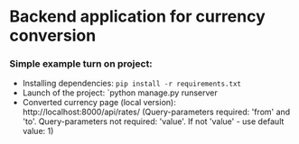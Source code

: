 # Backend application for currency conversion

### Simple example turn on project:

- Installing dependencies: `pip install -r requirements.txt`
- Launch of the project: `python manage.py runserver
- Converted currency page (local version): http://localhost:8000/api/rates/ 
(Query-parameters required: 'from' and 'to'. Query-parameters not required: 'value'. If not 'value' - use default value: 1)
